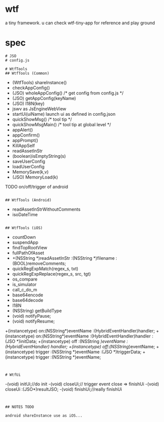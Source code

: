 # wtf
a tiny framework.  u can check wtf-tiny-app for reference and play ground

# spec
```
# JSO
# config.js 

# WtfTools
## WtfTools (Common)
```
+	(WtfTools) shareInstance()
+	checkAppConfig()
+	(JSO) wholeAppConfig() /* get config from config.js */
+	(JSO) getAppConfig(keyName)
+	(JSO) I18N(key)
+	jswv as JsEngineWebView
+	startUi(uiName) launch ui as defined in config.json
+	quickShowMsg() /* tool tip */
+	quickShowMsgMain() /* tool tip at global level */
+	appAlert()
+	appConfirm()
+	appPrompt()
+	KillAppSelf
+	readAssetInStr
+	(boolean)isEmptyString(s)
+	saveUserConfig
+	loadUserConfig
+	MemorySave(k,v)
+	(JSO) MemoryLoad(k)

TODO on/off/trigger of android
```

## WtfTools	(Android)
```
+ readAssetInStrWithoutComments
+ isoDateTime

```

## WtfTools	(iOS)
```
+	countDown
+	suspendApp
+	findTopRootView
+	fullPathOfAsset
+	+(NSString *)readAssetInStr :(NSString *)filename :(BOOL)removeComments;
+	quickRegExpMatch(regex_s, txt)
+	quickRegExpReplace(regex_s, src, tgt)
+	os_compare
+	is_simulator
+	call_c_do_m
+	base64encode
+	base64decode
+	I18N
+	(NSString) getBuildType
+ (void) notifyPause;
+ (void) notifyResume;

+(instancetype) on:(NSString*)eventName :(HybridEventHandler)handler;
+(instancetype) on:(NSString*)eventName :(HybridEventHandler)handler :(JSO *)initData;
+(instancetype) off :(NSString *)eventName :(HybridEventHandler) handler;
+(instancetype) off:(NSString*)eventName;
+(instancetype) trigger :(NSString *)eventName :(JSO *)triggerData;
+(instancetype) trigger :(NSString *)eventName;
```


# WtfUi
```
-(void) initUi;//do init
-(void) closeUi;// trigger event close => finishUi
-(void) closeUi :(JSO*)resultJSO;
-(void) finishUi;//really finishUi
```


## NOTES TODO

android shareInstance use as iOS...
